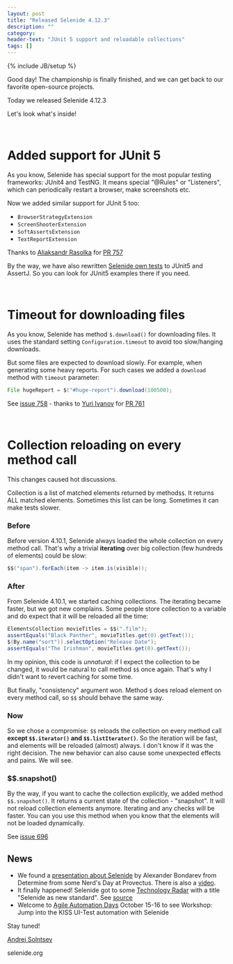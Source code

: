 ```yaml
---
layout: post
title: "Released Selenide 4.12.3"
description: ""
category:
header-text: "JUnit 5 support and reloadable collections"
tags: []
---
```

{% include JB/setup %}

Good day!
The championship is finally finished, and we can get back to our favorite open-source projects. 

Today we released Selenide 4.12.3

Let's look what's inside!

<br>

# Added support for JUnit 5

As you know, Selenide has special support for the most popular testing frameworks: JUnit4 and TestNG.
It means special "@Rules" or "Listeners", which can periodically restart a browser, make screenshots etc.

Now we added similar support for JUnit 5 too:

* `BrowserStrategyExtension`
* `ScreenShooterExtension`
* `SoftAssertsExtension`
* `TextReportExtension`

Thanks to [Aliaksandr Rasolka](https://github.com/rosolko) for [PR 757](https://github.com/selenide/selenide/pull/757)

By the way, we have also rewritten [Selenide own tests](https://github.com/selenide/selenide/tree/master/src/test/java) to JUnit5 and AssertJ. 
So you can look for JUnit5 examples there if you need.

<br>

# Timeout for downloading files

As you know, Selenide has method `$.download()` for downloading files. It uses the standard setting 
`Configuration.timeout` to avoid too slow/hanging downloads.
 
But some files are expected to download slowly. For example, when generating some heavy reports.
For such cases we added a `download` method with `timeout` parameter:

```java
File hugeReport = $("#huge-report").download(100500);
```
 
See [issue 758](https://github.com/selenide/selenide/issues/758) - thanks to [Yuri Ivanov](https://github.com/YuriIvanov) for [PR 761](https://github.com/selenide/selenide/pull/761)

<br>

# Collection reloading on every method call 

This changes caused hot discussions. 

Collection is a list of matched elements returned by method`$$`. It returns ALL matched elements.
Sometimes this list can be long. Sometimes it can make tests slower.

### Before
Before version 4.10.1, Selenide always loaded the whole collection on every method call.
That's why a trivial **iterating** over big collection (few hundreds of elements) could be slow:
```java
$$("span").forEach(item -> item.is(visible));
``` 

### After
From Selenide 4.10.1, we started caching collections. The iterating became faster, but we got new complains. 
Some people store collection to a variable and do expect that it will be reloaded all the time: 

```java
ElementsCollection movieTitles = $$(".film");
assertEquals("Black Panther", movieTitles.get(0).getText());
$(By.name("sort")).selectOption("Release Date");
assertEquals("The Irishman", movieTitles.get(0).getText());
```

In my opinion, this code is _unnatural_: if I expect the collection to be changed, it would be natural to
call method `$$` once again. That's why I didn't want to revert caching for some time. 

But finally, "consistency" argument won. Method `$` does reload element on every method call, so `$$` 
should behave the same way.

### Now
So we chose a compromise: `$$` reloads the collection on every method call 
**except `$$.iterator()` and `$$.listIterator()`**. So the iteration will be fast, and elements will be 
reloaded (almost) always. I don't know if it was the right decision. The new behavior can
also cause some unexpected effects and pains. We will see.

### $$.snapshot()
By the way, if you want to cache the collection explicitly, we added method `$$.snapshot()`.
It returns a current state of the collection - "snapshot". 
It will not reload collection elements anymore. Iterating and any checks will be faster.
You can you use this method when you know that the elements will not be loaded dynamically.

See [issue 696](https://github.com/selenide/selenide/issues/696)

## News

* We found a [presentation about Selenide](https://www.slideshare.net/Provectus/selenide-review-and-how-to-start-using-it-in-legacy-selenium-tests) by Alexander Bondarev from Determine from some Nerd's Day at Provectus.
There is also a [video](https://www.youtube.com/watch?v=ekVSclpEdx0).
* It finally happened! Selenide got to some [Technology Radar](https://image-store.slidesharecdn.com/3f9b2191-f339-4533-8ec4-dd7c6bc771b4-original.png) with a title "Selenide as new standard".
See [source](https://www.linkedin.com/feed/update/urn:li:activity:6424506901152829440/)
* Welcome to [Agile Automation Days](https://aadays.pl/speakers/alexei-vinogradov/) October 15-16 to see 
Workshop: Jump into the KISS UI-Test automation with Selenide


Stay tuned!


[Andrei Solntsev](https://asolntsev.github.io/)

selenide.org
